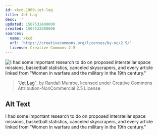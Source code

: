 ```yaml
---
id: xkcd.1900-jet-lag
title: Jet Lag
desc: ''
updated: 1507532400000
created: 1507532400000
sources:
  name: xkcd
  url: 'https://creativecommons.org/licenses/by-nc/2.5/'
  license: Creative Commons 2.5
---
```

![I had some important research to do on proposed interstellar space missions, basketball statistics, canceled skyscrapers, and every article linked from "Women in warfare and the military in the 19th century."](https://imgs.xkcd.com/comics/jet_lag.png)
> "[Jet Lag](https://xkcd.com/1900/)", by Randall Munroe, licensed under Creative Commons Attribution-NonCommercial 2.5 License

## Alt Text
I had some important research to do on proposed interstellar space missions, basketball statistics, canceled skyscrapers, and every article linked from "Women in warfare and the military in the 19th century."
